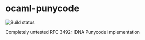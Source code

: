 # ocaml-punycode

![Build status](https://travis-ci.org/cfcs/ocaml-punycode.svg?branch=master)

Completely untested RFC 3492: IDNA Punycode implementation
